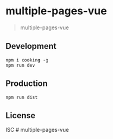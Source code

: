 # multiple-pages-vue
> multiple-pages-vue

## Development

```shell
npm i cooking -g
npm run dev
```

## Production
```
npm run dist
```

## License
ISC
#   m u l t i p l e - p a g e s - v u e  
 